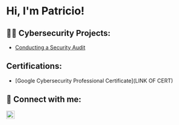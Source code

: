 <h1>Hi, I'm Patricio! </h1>

<h2>👨‍💻 Cybersecurity Projects:</h2>

- [Conducting a Security Audit]((https://github.com/PatricioKlajner/Security_Audit/blob/8d6baa266d742c544ade9cbc41edd8aa77c2fb76/README.md))
  
<h2>Certifications:</h2>

- [Google Cybersecurity Professional Certificate](LINK OF CERT)



<h2> 🤳 Connect with me:</h2>


[<img align="left" alt="PatricioKlajner | LinkedIn" width="22px" src="https://cdn.jsdelivr.net/npm/simple-icons@v3/icons/linkedin.svg" />][linkedin]



[linkedin]: https://linkedin.com/in/patricioklajner
